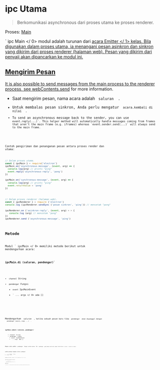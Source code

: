 # ipc Utama

> Berkomunikasi asynchronous dari proses utama ke proses renderer.

Proses: [Main](../glossary.md#main-process)

` ipc Main </ 0> modul adalah turunan dari
 <a href="https://nodejs.org/api/events.html#events_class_eventemitter"> acara Emitter </ 1> kelas. Bila digunakan dalam proses utama, ia menangani pesan asinkron dan sinkron yang dikirim dari proses renderer (halaman web). Pesan yang dikirim dari penyaji akan dipancarkan ke modul ini.</p>

<h2>Mengirim Pesan</h2>

<p>It is also possible to send messages from the main process to the renderer
process, see <a href="web-contents.md#contentssendchannel-arg1-arg2-">webContents.send</a> for more information.</p>

<ul>
<li>Saat mengirim pesan, nama acara adalah <code> saluran </ 0> .</li>
<li>Untuk membalas pesan sinkron, Anda perlu mengatur <code> acara.kembali di nilai </ 0> .</li>
<li>To send an asynchronous message back to the sender, you can use
<code>event.reply(...)`. This helper method will automatically handle messages coming from frames that aren't the main frame (e.g. iframes) whereas `event.sender.send(...)` will always send to the main frame.</li> </ul> 

Contoh pengiriman dan penanganan pesan antara proses render dan utama:

```javascript
// Dalam proses utama.
const { ipcMain } = require('electron')
ipcMain.on('asynchronous-message', (event, arg) => {
  console.log(arg) // prints "ping"
  event.reply('asynchronous-reply', 'pong')
})

ipcMain.on('synchronous-message', (event, arg) => {
  console.log(arg) // prints "ping"
  event.returnValue = 'pong'
})
```

```javascript
// Dalam proses renderer (halaman web).
const { ipcRenderer } = require ('electron')
console.log (ipcRenderer.sendSync ('pesan sinkron', 'ping')) // mencetak "pong"

ipcRenderer.on ('asinkron-reply', (event, arg) = > {
   console.log (arg) // mencetak "pong"
})
ipcRenderer.send ('asynchronous-message', 'ping')
```

## Metode

Modul ` ipcMain </ 0> memiliki metode berikut untuk mendengarkan acara:</p>

<h3><code>ipcMain.di (saluran, pendengar)`</h3> 

* `channel` String
* `pendengar` Fungsi 
  * `event` IpcMainEvent
  * ` ... args </ 0> ada []</li>
</ul></li>
</ul>

<p>Mendengarkan <code> saluran </ 0> , ketika sebuah pesan baru tiba <code> pendengar </ 0> akan dipanggil dengan
 <code> pendengar (acara, args ...) </ 0> .</p>

<h3><code>ipcMain.sekali (saluran, pendengar)`</h3> 
    * `channel` String
    * `pendengar` Fungsi 
      * `event` IpcMainEvent
      * ` ... args </ 0> ada []</li>
</ul></li>
</ul>

<p>Hapus satu waktu <code> pendengar </ 0> fungsi untuk acara. Ini <code> pendengar </ 0> yang hanya satu kali pesan terkirim ke <code> saluran </ 0>, setelah itu hapus.</p>

<h3><code>ipcMain.pendengar menghapus (saluran, pendengar)`</h3> 
        * ` saluran </ 0>  String</li>
<li><code> pendengar </ 0> Fungsi</li>
</ul>

<p>Menghapus ditentukan <code> pendengar </ 0> dari array pendengar untuk <code> saluran </ 0> tertentu.</p>

<h3><code>ipcMain.pendengar menghapus semua( [channel] )`</h3> 
          * `channel` String
          
          Menghapus pendengar yang ditentukan ` saluran </ 0> .</p>

<h2>Objek acara</h2>

<p>The documentation for the <code>event` object passed to the `callback` can be found in the [`ipc-main-event`](structures/ipc-main-event.md) structure docs.